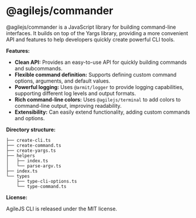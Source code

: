# @agilejs/commander

@agilejs/commander is a JavaScript library for building command-line interfaces. It builds on top of the Yargs library, providing a more convenient API and features to help developers quickly create powerful CLI tools.

**Features:**

- **Clean API:** Provides an easy-to-use API for quickly building commands and subcommands.
- **Flexible command definition:** Supports defining custom command options, arguments, and default values.
- **Powerful logging:** Uses `@armit/logger` to provide logging capabilities, supporting different log levels and output formats.
- **Rich command-line colors:** Uses `@agilejs/terminal` to add colors to command-line output, improving readability.
- **Extensibility:** Can easily extend functionality, adding custom commands and options.

**Directory structure:**

```
├── create-cli.ts
├── create-command.ts
├── create-yargs.ts
├── helpers
│   ├── index.ts
│   └── parse-argv.ts
├── index.ts
└── types
    ├── type-cli-options.ts
    └── type-command.ts
```

**License:**

AgileJS CLI is released under the MIT license.
